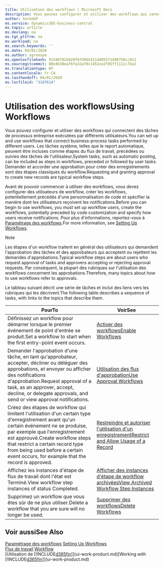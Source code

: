 ```yaml
---
title: Utilisation des workflows | Microsoft Docs
description: Vous pouvez configurer et utiliser des workflows qui connectent des tâches de processus entreprise exécutées par différents utilisateurs. Les tâches système, telles que le report automatique, peuvent être incluses comme étapes du flux de travail, précédées ou suivies des tâches de l'utilisateur. Demander et accorder une approbation pour créer des enregistrements sont des étapes classiques du workflow.
author: SorenGP
ms.service: dynamics365-business-central
ms.topic: article
ms.devlang: na
ms.tgt_pltfrm: na
ms.workload: na
ms.search.keywords: ''
ms.date: 04/01/2020
ms.author: sgroespe
ms.openlocfilehash: 91596f82b929f6fd9654114405571498750cc921
ms.sourcegitcommit: 88e4b30eaf6fa32af0c1452ce2f85ff1111c75e2
ms.translationtype: HT
ms.contentlocale: fr-CA
ms.lasthandoff: 04/01/2020
ms.locfileid: "3187614"
---
```

# <a name="using-workflows"></a><span data-ttu-id="ef81c-105">Utilisation des workflows</span><span class="sxs-lookup"><span data-stu-id="ef81c-105">Using Workflows</span></span>
<span data-ttu-id="ef81c-106">Vous pouvez configurer et utiliser des workflows qui connectent des tâches de processus entreprise exécutées par différents utilisateurs.</span><span class="sxs-lookup"><span data-stu-id="ef81c-106">You can set up and use workflows that connect business-process tasks performed by different users.</span></span> <span data-ttu-id="ef81c-107">Les tâches système, telles que le report automatique, peuvent être incluses comme étapes du flux de travail, précédées ou suivies des tâches de l'utilisateur.</span><span class="sxs-lookup"><span data-stu-id="ef81c-107">System tasks, such as automatic posting, can be included as steps in workflows, preceded or followed by user tasks.</span></span> <span data-ttu-id="ef81c-108">Demander et accorder une approbation pour créer des enregistrements sont des étapes classiques du workflow.</span><span class="sxs-lookup"><span data-stu-id="ef81c-108">Requesting and granting approval to create new records are typical workflow steps.</span></span>  

 <span data-ttu-id="ef81c-109">Avant de pouvoir commencer à utiliser des workflows, vous devez configurer des utilisateurs de workflow, créer les workflows, potentiellement précédés d'une personnalisation de code et spécifier la manière dont les utilisateurs reçoivent les notifications.</span><span class="sxs-lookup"><span data-stu-id="ef81c-109">Before you can begin to use workflows, you must set up workflow users, create the workflows, potentially preceded by code customization and specify how users receive notifications.</span></span> <span data-ttu-id="ef81c-110">Pour plus d'informations, reportez-vous à [Paramétrage des workflows](across-set-up-workflows.md).</span><span class="sxs-lookup"><span data-stu-id="ef81c-110">For more information, see [Setting Up Workflows](across-set-up-workflows.md).</span></span>  

> [!NOTE]  
>  <span data-ttu-id="ef81c-111">Les étapes d'un workflow traitent en général des utilisateurs qui demandent l'approbation des tâches et des approbateurs qui acceptent ou rejettent les demandes d'approbations.</span><span class="sxs-lookup"><span data-stu-id="ef81c-111">Typical workflow steps are about users who request approval of tasks and approvers accepting or rejecting approval requests.</span></span> <span data-ttu-id="ef81c-112">Par conséquent, la plupart des rubriques sur l'utilisation des workflows concernent les approbations.</span><span class="sxs-lookup"><span data-stu-id="ef81c-112">Therefore, many topics about how to use workflows refer to approvals.</span></span>  

 <span data-ttu-id="ef81c-113">Le tableau suivant décrit une série de tâches et inclut des liens vers les rubriques qui les décrivent.</span><span class="sxs-lookup"><span data-stu-id="ef81c-113">The following table describes a sequence of tasks, with links to the topics that describe them.</span></span>  

|<span data-ttu-id="ef81c-114">**Pour**</span><span class="sxs-lookup"><span data-stu-id="ef81c-114">**To**</span></span>|<span data-ttu-id="ef81c-115">**Voir**</span><span class="sxs-lookup"><span data-stu-id="ef81c-115">**See**</span></span>|  
|------------|-------------|  
|<span data-ttu-id="ef81c-116">Définissez un workflow pour démarrer lorsque le premier événement de point d'entrée se produit.</span><span class="sxs-lookup"><span data-stu-id="ef81c-116">Set a workflow to start when the first entry-point event occurs.</span></span>|[<span data-ttu-id="ef81c-117">Activer des workflows</span><span class="sxs-lookup"><span data-stu-id="ef81c-117">Enable Workflows</span></span>](across-how-to-enable-workflows.md)|  
|<span data-ttu-id="ef81c-118">Demander l'approbation d'une tâche, en tant qu'approbateur, accepter, décliner ou déléguer des approbations, et envoyer ou afficher des notifications d'approbation.</span><span class="sxs-lookup"><span data-stu-id="ef81c-118">Request approval of a task, as an approver, accept, decline, or delegate approvals, and send or view approval notifications.</span></span>|[<span data-ttu-id="ef81c-119">Utilisation des flux d'approbation</span><span class="sxs-lookup"><span data-stu-id="ef81c-119">Use Approval Workflows</span></span>](across-how-use-approval-workflows.md)|  
|<span data-ttu-id="ef81c-120">Créez des étapes de workflow qui limitent l'utilisation d'un certain type d'enregistrement avant qu'un certain événement ne se produise, par exemple que l'enregistrement est approuvé.</span><span class="sxs-lookup"><span data-stu-id="ef81c-120">Create workflow steps that restrict a certain record type from being used before a certain event occurs, for example that the record is approved.</span></span>|[<span data-ttu-id="ef81c-121">Restreindre et autoriser l'utilisation d'un enregistrement</span><span class="sxs-lookup"><span data-stu-id="ef81c-121">Restrict and Allow Usage of a Record</span></span>](across-how-to-restrict-and-allow-usage-of-a-record.md)|  
|<span data-ttu-id="ef81c-122">Affichez les instances d'étape de flux de travail dont l'état est Terminé.</span><span class="sxs-lookup"><span data-stu-id="ef81c-122">View workflow step instances of status Completed.</span></span>|[<span data-ttu-id="ef81c-123">Afficher des instances d'étape de workflow archivées</span><span class="sxs-lookup"><span data-stu-id="ef81c-123">View Archived Workflow Step Instances</span></span>](across-how-to-view-archived-workflow-step-instances.md)|  
|<span data-ttu-id="ef81c-124">Supprimez un workflow que vous êtes sûr de ne plus utiliser.</span><span class="sxs-lookup"><span data-stu-id="ef81c-124">Delete a workflow that you are sure will no longer be used.</span></span>|[<span data-ttu-id="ef81c-125">Supprimer des workflows</span><span class="sxs-lookup"><span data-stu-id="ef81c-125">Delete Workflows</span></span>](across-how-to-delete-workflows.md)|  

## <a name="see-also"></a><span data-ttu-id="ef81c-126">Voir aussi</span><span class="sxs-lookup"><span data-stu-id="ef81c-126">See Also</span></span>  
<span data-ttu-id="ef81c-127">[Paramétrage des workflows](across-set-up-workflows.md) </span><span class="sxs-lookup"><span data-stu-id="ef81c-127">[Setting Up Workflows](across-set-up-workflows.md) </span></span>  
<span data-ttu-id="ef81c-128">[Flux de travail](across-workflow.md) </span><span class="sxs-lookup"><span data-stu-id="ef81c-128">[Workflow](across-workflow.md) </span></span>  
<span data-ttu-id="ef81c-129">[Utilisation de [!INCLUDE[d365fin](includes/d365fin_md.md)]](ui-work-product.md)</span><span class="sxs-lookup"><span data-stu-id="ef81c-129">[Working with [!INCLUDE[d365fin](includes/d365fin_md.md)]](ui-work-product.md)</span></span>
